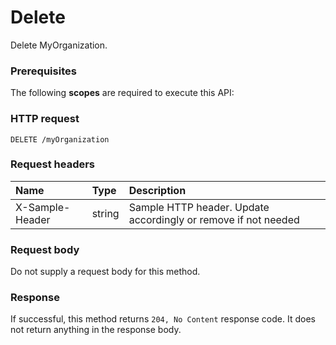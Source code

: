 # Delete

Delete MyOrganization.
### Prerequisites
The following **scopes** are required to execute this API: 
### HTTP request
<!-- { "blockType": "ignored" } -->
```http
DELETE /myOrganization

```
### Request headers
| Name       | Type | Description|
|:---------------|:--------|:----------|
| X-Sample-Header  | string  | Sample HTTP header. Update accordingly or remove if not needed|

### Request body
Do not supply a request body for this method.


### Response
If successful, this method returns `204, No Content` response code. It does not return anything in the response body.


<!-- uuid: c6c0e8c4-0ac0-4534-8914-75f140124e15
2015-10-16 10:07:57 UTC -->
<!-- {
  "type": "#page.annotation",
  "description": "Delete",
  "keywords": "",
  "section": "documentation",
  "tocPath": ""
}-->